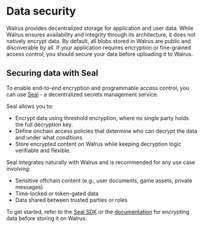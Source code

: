 # Data security

Walrus provides decentralized storage for application and user data. While Walrus ensures availability and integrity through its architecture, it does not natively encrypt data. By default, all blobs stored in Walrus are public and discoverable by all. If your application requires encryption or fine-grained access control, you should secure your data before uploading it to Walrus.

## Securing data with Seal

To enable end-to-end encryption and programmable access control, you can use [Seal](https://github.com/MystenLabs/seal) - a decentralized secrets management service.

Seal allows you to:

- Encrypt data using threshold encryption, where no single party holds the full decryption key.
- Define onchain access policies that determine who can decrypt the data and under what conditions.
- Store encrypted content on Walrus while keeping decryption logic verifiable and flexible.

Seal integrates naturally with Walrus and is recommended for any use case involving:

- Sensitive offchain content (e.g., user documents, game assets, private messages)
- Time-locked or token-gated data
- Data shared between trusted parties or roles

To get started, refer to the [Seal SDK](https://www.npmjs.com/package/@mysten/seal) or the [documentation](https://github.com/MystenLabs/seal) for encrypting data before storing it on Walrus.
